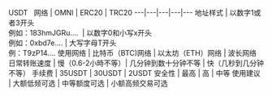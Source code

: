 USDT
 
网络 |  OMNI | ERC20 |  TRC20
---|---|---|---|---
地址样式 | 以数字1或者3开头<br/>例如：183hmJGRu....  | 以数字0和小写x开头<br/>例如：0xbd7e.... | 大写字母T开头<br/>例：T9zP14....
使用网络 | 比特币（BTC)网络 | 以太坊（ETH）网络 |  波长网络
日常转账速度 | 慢（0.6-2小時不等）| 几分钟到数十分钟不等 |  快（几秒到几分钟不等）
手续费 | 35USDT | 30USDT | 2USDT
安全性 | 最高 |  高 | 中等
使用建议 | 大额低频可选 | 中等额度可选 | 小额高频交易可选

